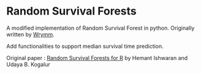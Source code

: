 # Random Survival Forests

A modified implementation of Random Survival Forest in python. Originally written by [Wrymm](https://github.com/Wrymm).

Add functionalities to support median survival time prediction.

Original paper :
[Random Survival Forests for R](https://pdfs.semanticscholar.org/951a/84f0176076fb6786fdf43320e8b27094dcfa.pdf) by Hemant Ishwaran and Udaya B. Kogalur